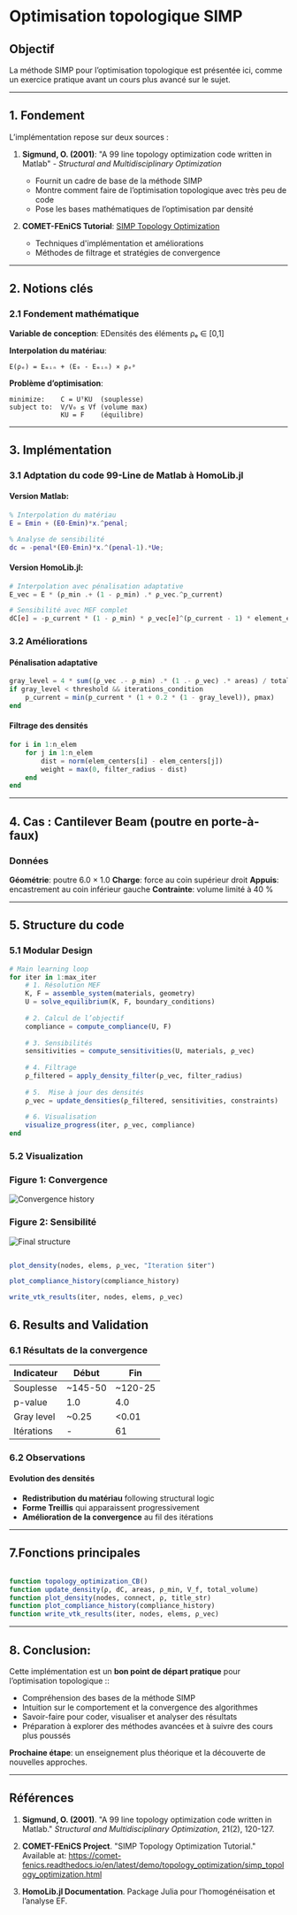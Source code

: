 # Optimisation topologique SIMP

## Objectif

La méthode SIMP pour l’optimisation topologique est présentée ici, comme un exercice pratique avant un cours plus avancé sur le sujet. 

---

## 1. Fondement 


L’implémentation repose sur deux sources :

1. **Sigmund, O. (2001)**: "A 99 line topology optimization code written in Matlab" - *Structural and Multidisciplinary Optimization*
   - Fournit un cadre de base de la méthode SIMP
   - Montre comment faire de l’optimisation topologique avec très peu de code
   - Pose les bases mathématiques de l’optimisation par densité

2. **COMET-FEniCS Tutorial**: [SIMP Topology Optimization](https://comet-fenics.readthedocs.io/en/latest/demo/topology_optimization/simp_topology_optimization.html)
   - Techniques d'implémentation et améliorations
   - Méthodes de filtrage et stratégies de convergence
---

## 2. Notions clés

### 2.1 Fondement mathématique

**Variable de conception**: EDensités des éléments ρₑ ∈ [0,1]

**Interpolation du matériau**: 
```
E(ρₑ) = Eₘᵢₙ + (E₀ - Eₘᵢₙ) × ρₑᵖ
```

**Problème d’optimisation**:
```
minimize:    C = UᵀKU  (souplesse)
subject to:  V/V₀ ≤ Vf (volume max)
             KU = F    (équilibre)
```
---

## 3. Implémentation 

### 3.1 Adptation du code 99-Line de Matlab à HomoLib.jl

#### Version Matlab:
```matlab
% Interpolation du matériau
E = Emin + (E0-Emin)*x.^penal;

% Analyse de sensibilité
dc = -penal*(E0-Emin)*x.^(penal-1).*Ue;
```

#### Version HomoLib.jl:
```julia
# Interpolation avec pénalisation adaptative
E_vec = E * (ρ_min .+ (1 - ρ_min) .* ρ_vec.^p_current)

# Sensibilité avec MEF complet 
dC[e] = -p_current * (1 - ρ_min) * ρ_vec[e]^(p_current - 1) * element_energy
```

### 3.2 Améliorations

#### Pénalisation adaptative
```julia
gray_level = 4 * sum((ρ_vec .- ρ_min) .* (1 .- ρ_vec) .* areas) / total_volume
if gray_level < threshold && iterations_condition
    p_current = min(p_current * (1 + 0.2 * (1 - gray_level)), pmax)
end
```

#### Filtrage des densités
```julia
for i in 1:n_elem
    for j in 1:n_elem
        dist = norm(elem_centers[i] - elem_centers[j])
        weight = max(0, filter_radius - dist)
    end
end
```
---

## 4. Cas : Cantilever Beam (poutre en porte-à-faux)

### Données

**Géométrie**: poutre 6.0 × 1.0
**Charge**: force au coin supérieur droit
**Appuis**: encastrement au coin inférieur gauche
**Contrainte**: volume limité à 40 %

---

## 5. Structure du code

### 5.1 Modular Design 

```julia
# Main learning loop
for iter in 1:max_iter
    # 1. Résolution MEF
    K, F = assemble_system(materials, geometry)
    U = solve_equilibrium(K, F, boundary_conditions)
    
    # 2. Calcul de l’objectif 
    compliance = compute_compliance(U, F)
    
    # 3. Sensibilités
    sensitivities = compute_sensitivities(U, materials, ρ_vec)
    
    # 4. Filtrage
    ρ_filtered = apply_density_filter(ρ_vec, filter_radius)
    
    # 5.  Mise à jour des densités
    ρ_vec = update_densities(ρ_filtered, sensitivities, constraints)
    
    # 6. Visualisation
    visualize_progress(iter, ρ_vec, compliance)
end
```

### 5.2 Visualization
### Figure 1: Convergence
![Convergence history](/docs/images/topology_optimization_cantilever/compliance_history.png)

### Figure 2: Sensibilité
![Final structure](/docs/images/topology_optimization_cantilever/Final_state.png)

```julia

plot_density(nodes, elems, ρ_vec, "Iteration $iter")

plot_compliance_history(compliance_history)

write_vtk_results(iter, nodes, elems, ρ_vec)
```

## 6. Results and Validation

### 6.1 Résultats de la convergence

| Indicateur | Début | Fin |
|--------|---------|-------|
| Souplesse | ~145-50 | ~120-25 | 
| p-value | 1.0 | 4.0 |
| Gray level | ~0.25 | <0.01 |
| Itérations | - | 61 |

### 6.2 Observations

#### Evolution des densités 

- **Redistribution du matériau** following structural logic
- **Forme Treillis** qui apparaissent progressivement
- **Amélioration de la convergence** au fil des itérations

---

## 7.Fonctions principales

```julia

function topology_optimization_CB()
function update_density(ρ, dC, areas, ρ_min, V_f, total_volume)
function plot_density(nodes, connect, ρ, title_str)
function plot_compliance_history(compliance_history)
function write_vtk_results(iter, nodes, elems, ρ_vec)

```
---

## 8. Conclusion: 

Cette implémentation est un **bon point de départ pratique** pour l’optimisation topologique ::

- Compréhension des bases de la méthode SIMP
- Intuition sur le comportement et la convergence des algorithmes
- Savoir-faire pour coder, visualiser et analyser des résultats
- Préparation à explorer des méthodes avancées et à suivre des cours plus poussés

**Prochaine étape**: un enseignement plus théorique et la découverte de nouvelles approches.

---

## Références

1. **Sigmund, O. (2001)**. "A 99 line topology optimization code written in Matlab." *Structural and Multidisciplinary Optimization*, 21(2), 120-127.

2. **COMET-FEniCS Project**. "SIMP Topology Optimization Tutorial." Available at: https://comet-fenics.readthedocs.io/en/latest/demo/topology_optimization/simp_topology_optimization.html

3. **HomoLib.jl Documentation**. Package Julia pour l’homogénéisation et l’analyse EF.